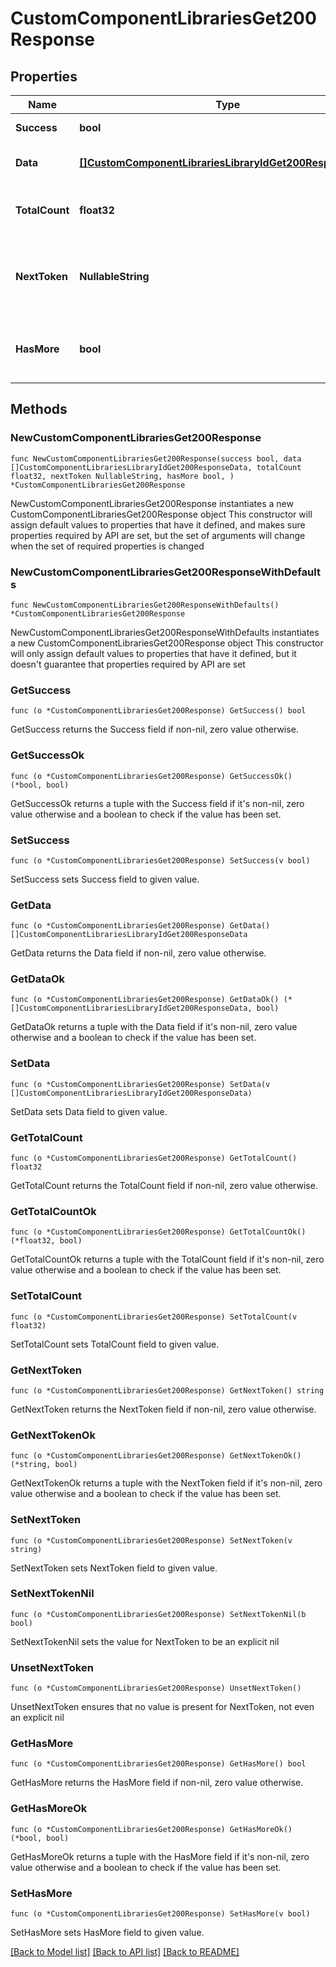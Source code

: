 # CustomComponentLibrariesGet200Response

## Properties

Name | Type | Description | Notes
------------ | ------------- | ------------- | -------------
**Success** | **bool** | API request succeeded | 
**Data** | [**[]CustomComponentLibrariesLibraryIdGet200ResponseData**](CustomComponentLibrariesLibraryIdGet200ResponseData.md) | An array of requested items | 
**TotalCount** | **float32** | Total number of items in the response | 
**NextToken** | **NullableString** | A token to retrieve the next page of items in the collection | 
**HasMore** | **bool** | Whether there are more items in the collection | 

## Methods

### NewCustomComponentLibrariesGet200Response

`func NewCustomComponentLibrariesGet200Response(success bool, data []CustomComponentLibrariesLibraryIdGet200ResponseData, totalCount float32, nextToken NullableString, hasMore bool, ) *CustomComponentLibrariesGet200Response`

NewCustomComponentLibrariesGet200Response instantiates a new CustomComponentLibrariesGet200Response object
This constructor will assign default values to properties that have it defined,
and makes sure properties required by API are set, but the set of arguments
will change when the set of required properties is changed

### NewCustomComponentLibrariesGet200ResponseWithDefaults

`func NewCustomComponentLibrariesGet200ResponseWithDefaults() *CustomComponentLibrariesGet200Response`

NewCustomComponentLibrariesGet200ResponseWithDefaults instantiates a new CustomComponentLibrariesGet200Response object
This constructor will only assign default values to properties that have it defined,
but it doesn't guarantee that properties required by API are set

### GetSuccess

`func (o *CustomComponentLibrariesGet200Response) GetSuccess() bool`

GetSuccess returns the Success field if non-nil, zero value otherwise.

### GetSuccessOk

`func (o *CustomComponentLibrariesGet200Response) GetSuccessOk() (*bool, bool)`

GetSuccessOk returns a tuple with the Success field if it's non-nil, zero value otherwise
and a boolean to check if the value has been set.

### SetSuccess

`func (o *CustomComponentLibrariesGet200Response) SetSuccess(v bool)`

SetSuccess sets Success field to given value.


### GetData

`func (o *CustomComponentLibrariesGet200Response) GetData() []CustomComponentLibrariesLibraryIdGet200ResponseData`

GetData returns the Data field if non-nil, zero value otherwise.

### GetDataOk

`func (o *CustomComponentLibrariesGet200Response) GetDataOk() (*[]CustomComponentLibrariesLibraryIdGet200ResponseData, bool)`

GetDataOk returns a tuple with the Data field if it's non-nil, zero value otherwise
and a boolean to check if the value has been set.

### SetData

`func (o *CustomComponentLibrariesGet200Response) SetData(v []CustomComponentLibrariesLibraryIdGet200ResponseData)`

SetData sets Data field to given value.


### GetTotalCount

`func (o *CustomComponentLibrariesGet200Response) GetTotalCount() float32`

GetTotalCount returns the TotalCount field if non-nil, zero value otherwise.

### GetTotalCountOk

`func (o *CustomComponentLibrariesGet200Response) GetTotalCountOk() (*float32, bool)`

GetTotalCountOk returns a tuple with the TotalCount field if it's non-nil, zero value otherwise
and a boolean to check if the value has been set.

### SetTotalCount

`func (o *CustomComponentLibrariesGet200Response) SetTotalCount(v float32)`

SetTotalCount sets TotalCount field to given value.


### GetNextToken

`func (o *CustomComponentLibrariesGet200Response) GetNextToken() string`

GetNextToken returns the NextToken field if non-nil, zero value otherwise.

### GetNextTokenOk

`func (o *CustomComponentLibrariesGet200Response) GetNextTokenOk() (*string, bool)`

GetNextTokenOk returns a tuple with the NextToken field if it's non-nil, zero value otherwise
and a boolean to check if the value has been set.

### SetNextToken

`func (o *CustomComponentLibrariesGet200Response) SetNextToken(v string)`

SetNextToken sets NextToken field to given value.


### SetNextTokenNil

`func (o *CustomComponentLibrariesGet200Response) SetNextTokenNil(b bool)`

 SetNextTokenNil sets the value for NextToken to be an explicit nil

### UnsetNextToken
`func (o *CustomComponentLibrariesGet200Response) UnsetNextToken()`

UnsetNextToken ensures that no value is present for NextToken, not even an explicit nil
### GetHasMore

`func (o *CustomComponentLibrariesGet200Response) GetHasMore() bool`

GetHasMore returns the HasMore field if non-nil, zero value otherwise.

### GetHasMoreOk

`func (o *CustomComponentLibrariesGet200Response) GetHasMoreOk() (*bool, bool)`

GetHasMoreOk returns a tuple with the HasMore field if it's non-nil, zero value otherwise
and a boolean to check if the value has been set.

### SetHasMore

`func (o *CustomComponentLibrariesGet200Response) SetHasMore(v bool)`

SetHasMore sets HasMore field to given value.



[[Back to Model list]](../README.md#documentation-for-models) [[Back to API list]](../README.md#documentation-for-api-endpoints) [[Back to README]](../README.md)


